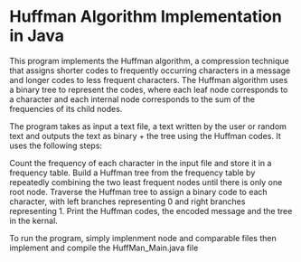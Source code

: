 # Huffman Algorithm Implementation in Java

This program implements the Huffman algorithm, a compression technique that assigns shorter codes to frequently occurring characters in a message and longer codes to less frequent characters. The Huffman algorithm uses a binary tree to represent the codes, where each leaf node corresponds to a character and each internal node corresponds to the sum of the frequencies of its child nodes.

The program takes as input a text file, a text written by the user or random text and outputs the text as binary + the tree using the Huffman codes. It uses the following steps:

Count the frequency of each character in the input file and store it in a frequency table.
Build a Huffman tree from the frequency table by repeatedly combining the two least frequent nodes until there is only one root node.
Traverse the Huffman tree to assign a binary code to each character, with left branches representing 0 and right branches representing 1.
Print the Huffman codes, the encoded message and the tree in the kernal.


To run the program, simply implenment node and comparable files then implement and compile the HuffMan_Main.java file 
